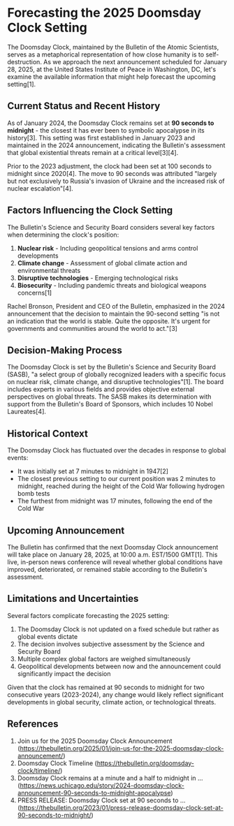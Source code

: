 # Forecasting the 2025 Doomsday Clock Setting

The Doomsday Clock, maintained by the Bulletin of the Atomic Scientists, serves as a metaphorical representation of how close humanity is to self-destruction. As we approach the next announcement scheduled for January 28, 2025, at the United States Institute of Peace in Washington, DC, let's examine the available information that might help forecast the upcoming setting[1].

## Current Status and Recent History

As of January 2024, the Doomsday Clock remains set at **90 seconds to midnight** - the closest it has ever been to symbolic apocalypse in its history[3]. This setting was first established in January 2023 and maintained in the 2024 announcement, indicating the Bulletin's assessment that global existential threats remain at a critical level[3][4].

Prior to the 2023 adjustment, the clock had been set at 100 seconds to midnight since 2020[4]. The move to 90 seconds was attributed "largely but not exclusively to Russia's invasion of Ukraine and the increased risk of nuclear escalation"[4].

## Factors Influencing the Clock Setting

The Bulletin's Science and Security Board considers several key factors when determining the clock's position:

1. **Nuclear risk** - Including geopolitical tensions and arms control developments
2. **Climate change** - Assessment of global climate action and environmental threats
3. **Disruptive technologies** - Emerging technological risks
4. **Biosecurity** - Including pandemic threats and biological weapons concerns[1]

Rachel Bronson, President and CEO of the Bulletin, emphasized in the 2024 announcement that the decision to maintain the 90-second setting "is not an indication that the world is stable. Quite the opposite. It's urgent for governments and communities around the world to act."[3]

## Decision-Making Process

The Doomsday Clock is set by the Bulletin's Science and Security Board (SASB), "a select group of globally recognized leaders with a specific focus on nuclear risk, climate change, and disruptive technologies"[1]. The board includes experts in various fields and provides objective external perspectives on global threats. The SASB makes its determination with support from the Bulletin's Board of Sponsors, which includes 10 Nobel Laureates[4].

## Historical Context

The Doomsday Clock has fluctuated over the decades in response to global events:

- It was initially set at 7 minutes to midnight in 1947[2]
- The closest previous setting to our current position was 2 minutes to midnight, reached during the height of the Cold War following hydrogen bomb tests
- The furthest from midnight was 17 minutes, following the end of the Cold War

## Upcoming Announcement

The Bulletin has confirmed that the next Doomsday Clock announcement will take place on January 28, 2025, at 10:00 a.m. EST/1500 GMT[1]. This live, in-person news conference will reveal whether global conditions have improved, deteriorated, or remained stable according to the Bulletin's assessment.

## Limitations and Uncertainties

Several factors complicate forecasting the 2025 setting:

1. The Doomsday Clock is not updated on a fixed schedule but rather as global events dictate
2. The decision involves subjective assessment by the Science and Security Board
3. Multiple complex global factors are weighed simultaneously
4. Geopolitical developments between now and the announcement could significantly impact the decision

Given that the clock has remained at 90 seconds to midnight for two consecutive years (2023-2024), any change would likely reflect significant developments in global security, climate action, or technological threats.

## References

1. Join us for the 2025 Doomsday Clock Announcement (https://thebulletin.org/2025/01/join-us-for-the-2025-doomsday-clock-announcement/)
2. Doomsday Clock Timeline (https://thebulletin.org/doomsday-clock/timeline/)
3. Doomsday Clock remains at a minute and a half to midnight in ... (https://news.uchicago.edu/story/2024-doomsday-clock-announcement-90-seconds-to-midnight-apocalypse)
4. PRESS RELEASE: Doomsday Clock set at 90 seconds to ... (https://thebulletin.org/2023/01/press-release-doomsday-clock-set-at-90-seconds-to-midnight/)